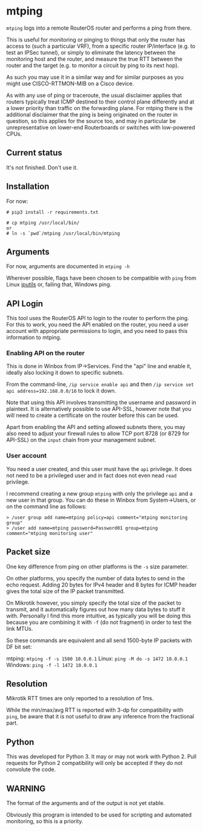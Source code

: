 # mtping

`mtping` logs into a remote RouterOS router and performs a ping from there.

This is useful for monitoring or pinging to things that only the router has access to
(such a particular VRF), from a specific router IP/interface (e.g. to test an IPSec tunnel),
or simply to eliminate the latency between the monitoring host and the router, and measure
the true RTT between the router and the target (e.g. to monitor a circuit by ping to its
next hop).

As such you may use it in a similar way and for similar purposes as you might use
CISCO-RTTMON-MIB on a Cisco device.

As with any use of ping or traceroute, the usual disclaimer applies that routers typically
treat ICMP destined to their control plane differently and at a lower priority than
traffic on the forwarding plane. For mtping there is the additional disclaimer that the
ping is being originated on the router in question, so this applies for the source too,
and may in particular be unrepresentative on lower-end Routerboards or switches with
low-powered CPUs.

## Current status

It's not finished. Don't use it.

## Installation

For now:

```
# pip3 install -r requirements.txt

# cp mtping /usr/local/bin/
or
# ln -s `pwd`/mtping /usr/local/bin/mtping
```

## Arguments

For now, arguments are documented in `mtping -h`

Wherever possible, flags have been chosen to be compatible with `ping` from
Linux [iputils](http://www.skbuff.net/iputils/) or, failing that, Windows ping.

## API Login

This tool uses the RouterOS API to login to the router to perform the ping. For this to work,
you need the API enabled on the router, you need a user account with appropriate permissions to
login, and you need to pass this information to mtping.

### Enabling API on the router

This is done in Winbox from IP->Services. Find the "api" line and enable it, ideally
also locking it down to specific subnets.

From the command-line, `/ip service enable api` and then
`/ip service set api address=192.168.0.0/16` to lock it down.

Note that using this API involves transmitting the username and password in plaintext.
It is alternatively possible to use API-SSL, however note that you will need to create
a certificate on the router before this can be used.

Apart from enabling the API and setting allowed subnets there, you may also need to adjust
your firewall rules to allow TCP port 8728 (or 8729 for API-SSL) on the `input` chain from
your management subnet.

### User account

You need a user created, and this user must have the `api` privilege. It does not need
to be a privileged user and in fact does not even nead `read` privilege.

I recommend creating a new group `mtping` with only the privilege `api` and a new user in that
group. You can do these in Winbox from System->Users, or on the command line as follows:

```
> /user group add name=mtping policy=api comment="mtping monitoring group"
> /user add name=mtping password=Password01 group=mtping comment="mtping monitoring user"
```

## Packet size

One key difference from ping on other platforms is the `-s` size parameter.

On other platforms, you specify the number of data bytes to send in the echo request. Adding
20 bytes for IPv4 header and 8 bytes for ICMP header gives the total size of the IP packet
transmitted.

On Mikrotik however, you simply specify the total size of the packet to transmit, and
it automatically figures out how many data bytes to stuff it with. Personally I find this
more intuitive, as typically you will be doing this because you are combining it with `-f`
(do not fragment) in order to test the link MTUs.

So these commands are equivalent and all send 1500-byte IP packets with DF bit set:

mtping: `mtping -f -s 1500 10.0.0.1`
Linux: `ping -M do -s 1472 10.0.0.1`
Windows: `ping -f -l 1472 10.0.0.1`

## Resolution

Mikrotik RTT times are only reported to a resolution of 1ms.

While the min/max/avg RTT is reported with 3-dp for compatibility with `ping`, be aware
that it is not useful to draw any inference from the fractional part.

## Python

This was developed for Python 3. It may or may not work with Python 2. Pull requests
for Python 2 compatibility will only be accepted if they do not convolute the code.


## WARNING

The format of the arguments and of the output is not yet stable.

Obviously this program is intended to be used for scripting and automated monitoring,
so this is a priority.
